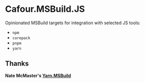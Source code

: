 # Cafour.MSBuild.JS

Opinionated MSBuild targets for integration with selected JS tools:

* `npm`
* `corepack`
* `pnpm`
* `yarn`

## Thanks

**Nate McMaster's [Yarn.MSBuild](https://github.com/natemcmaster/Yarn.MSBuild)**
